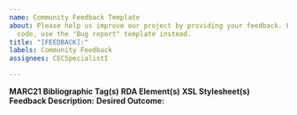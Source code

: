 ```yaml
---
name: Community Feedback Template
about: Please help us improve our project by providing your feedback. For bugs in
  code, use the "Bug report" template instead.
title: "[FEEDBACK]:"
labels: Community Feedback
assignees: CECSpecialistI

---
```


**MARC21 Bibliographic Tag(s)**
**RDA Element(s)**
**XSL Stylesheet(s)**
**Feedback Description:**
**Desired Outcome:**
